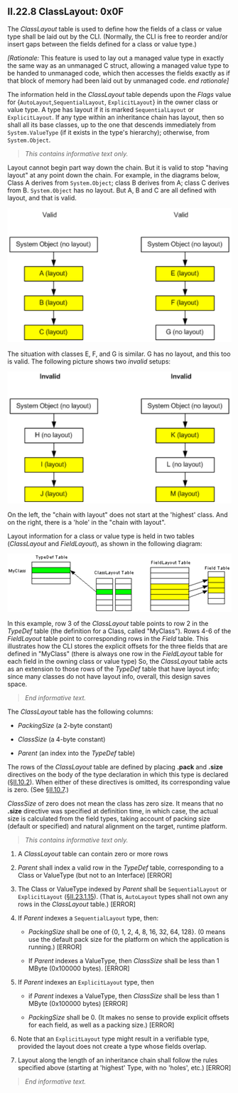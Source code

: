 ## II.22.8 ClassLayout: 0x0F

The _ClassLayout_ table is used to define how the fields of a class or value type shall be laid out by the CLI. (Normally, the CLI is free to reorder and/or insert gaps between the fields defined for a class or value type.)

_[Rationale:_ This feature is used to lay out a managed value type in exactly the same way as an unmanaged C struct, allowing a managed value type to be handed to unmanaged code, which then accesses the fields exactly as if that block of memory had been laid out by unmanaged code. _end rationale]_

The information held in the _ClassLayout_ table depends upon the _Flags_ value for {`AutoLayout`,`SequentialLayout`, `ExplicitLayout`} in the owner class or value type. A type has layout if it is marked `SequentialLayout` or `ExplicitLayout`. If any type within an inheritance chain has layout, then so shall all its base classes, up to the one that descends immediately from `System.ValueType` (if it exists in the type's hierarchy); otherwise, from `System.Object`.

> _This contains informative text only._

Layout cannot begin part way down the chain. But it is valid to stop "having layout" at any point down the chain. For example, in the diagrams below, Class A derives from `System.Object`; class B derives from A; class C derives from B. `System.Object` has no layout. But A, B and C are all defined with layout, and that is valid.

 ![Valid layout setups](ii.22.8-classlayout-figure-1.png)

The situation with classes E, F, and G is similar.  G has no layout, and this too is valid. The following picture shows two *invalid* setups: 

 ![Invalid layout setups](ii.22.8-classlayout-figure-2.png)

On the left, the "chain with layout" does not start at the 'highest' class.  And on the right, there is a 'hole' in the "chain with layout".

Layout information for a class or value type is held in two tables (*ClassLayout* and *FieldLayout*), as shown in the following diagram:

 ![ClassLayout and FieldLayout](ii.22.8-classlayout-figure-3.png)

In this example, row 3 of the _ClassLayout_ table points to row 2 in the _TypeDef_ table (the definition for a Class, called "MyClass"). Rows 4-6 of the _FieldLayout_ table point to corresponding rows in the _Field_ table. This illustrates how the CLI stores the explicit offsets for the three fields that are defined in "MyClass" (there is always one row in the _FieldLayout_ table for each field in the owning class or value type) So, the _ClassLayout_ table acts as an extension to those rows of the _TypeDef_ table that have layout info; since many classes do not have layout info, overall, this design saves space.

> _End informative text._

The _ClassLayout_ table has the following columns:

 * _PackingSize_ (a 2-byte constant)

 * _ClassSize_ (a 4-byte constant)

 * _Parent_ (an index into the _TypeDef_ table)

The rows of the _ClassLayout_ table are defined by placing **.pack** and **.size** directives on the body of the type declaration in which this type is declared (§[II.10.2](ii.10.2-body-of-a-type-definition.md)). When either of these directives is omitted, its corresponding value is zero. (See §[II.10.7](ii.10.7-controlling-instance-layout.md).)

_ClassSize_ of zero does not mean the class has zero size. It means that no **.size** directive was specified at definition time, in which case, the actual size is calculated from the field types, taking account of packing size (default or specified) and natural alignment on the target, runtime platform.

> _This contains informative text only._

 1. A _ClassLayout_ table can contain zero or more rows

 2. _Parent_ shall index a valid row in the _TypeDef_ table, corresponding to a Class or ValueType (but not to an Interface) \[ERROR\]

 3. The Class or ValueType indexed by _Parent_ shall be `SequentialLayout` or `ExplicitLayout` (§[II.23.1.15](ii.23.1.15-flags-for-types-typeattributes.md)). (That is, `AutoLayout` types shall not own any rows in the _ClassLayout_ table.) \[ERROR\]

 4. If _Parent_ indexes a `SequentialLayout` type, then:

    * _PackingSize_ shall be one of {0, 1, 2, 4, 8, 16, 32, 64, 128}. (0 means use the default pack size for the platform on which the application is running.) \[ERROR\]

    * If _Parent_ indexes a ValueType, then _ClassSize_ shall be less than 1 MByte (0x100000 bytes). \[ERROR\]

 5. If _Parent_ indexes an `ExplicitLayout` type, then

    * if _Parent_ indexes a ValueType, then _ClassSize_ shall be less than 1 MByte (0x100000 bytes) \[ERROR\]

    * _PackingSize_ shall be 0. (It makes no sense to provide explicit offsets for each field, as well as a packing size.) \[ERROR\]

 6. Note that an `ExplicitLayout` type might result in a verifiable type, provided the layout does not create a type whose fields overlap.

 7. Layout along the length of an inheritance chain shall follow the rules specified above (starting at 'highest' Type, with no 'holes', etc.) \[ERROR\]

> _End informative text._
